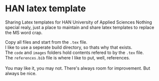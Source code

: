 # HAN latex template
Sharing Latex templates for HAN University of Applied Sciences
Nothing special realy, just a place to maintain and share latex templates to replace the MS word crap.

Copy all files and start from the `.tex` file. \
I like to use a seperate build directory, so thats why that exists. \
The `code` and `images` folders hold contents refered to by the `.tex` file. \
The `references.bib` file is where I like to put, well, references. \
\
You may like it, you may not. There's always room for improvement. But always be nice.
